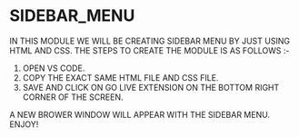 # SIDEBAR_MENU

IN THIS MODULE WE WILL BE CREATING SIDEBAR MENU BY JUST USING HTML AND CSS. THE STEPS TO CREATE THE MODULE IS AS FOLLOWS :-
1) OPEN VS CODE.
2) COPY THE EXACT SAME HTML FILE AND CSS FILE.
3) SAVE AND CLICK ON GO LIVE EXTENSION ON THE BOTTOM RIGHT CORNER OF THE SCREEN.

A NEW BROWER WINDOW WILL APPEAR WITH THE SIDEBAR MENU. ENJOY!
